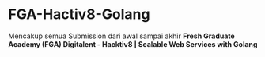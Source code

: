 # FGA-Hactiv8-Golang
Mencakup semua Submission dari awal sampai akhir <b>Fresh Graduate Academy (FGA) Digitalent - Hacktiv8 | Scalable Web Services with Golang</b>

